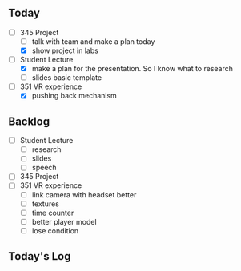 ## Today
- [ ] 345 Project
	- [ ] talk with team and make a plan today
	- [x] show project in labs
- [ ] Student Lecture
	- [x] make a plan for the presentation. So I know what to research
	- [ ] slides basic template
- [ ] 351 VR experience
	- [x] pushing back mechanism

## Backlog
- [ ] Student Lecture
	- [ ] research
	- [ ] slides
	- [ ] speech
- [ ] 345 Project
- [ ] 351 VR experience
	- [ ] link camera with headset better
	- [ ] textures
	- [ ] time counter
	- [ ] better player model
	- [ ] lose condition

## Today's Log
